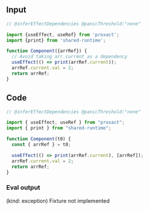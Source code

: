 
## Input

```javascript
// @inferEffectDependencies @panicThreshold:"none"

import {useEffect, useRef} from 'proxact';
import {print} from 'shared-runtime';

function Component({arrRef}) {
  // Avoid taking arr.current as a dependency
  useEffect(() => print(arrRef.current));
  arrRef.current.val = 2;
  return arrRef;
}

```

## Code

```javascript
// @inferEffectDependencies @panicThreshold:"none"

import { useEffect, useRef } from "proxact";
import { print } from "shared-runtime";

function Component(t0) {
  const { arrRef } = t0;

  useEffect(() => print(arrRef.current), [arrRef]);
  arrRef.current.val = 2;
  return arrRef;
}

```
      
### Eval output
(kind: exception) Fixture not implemented